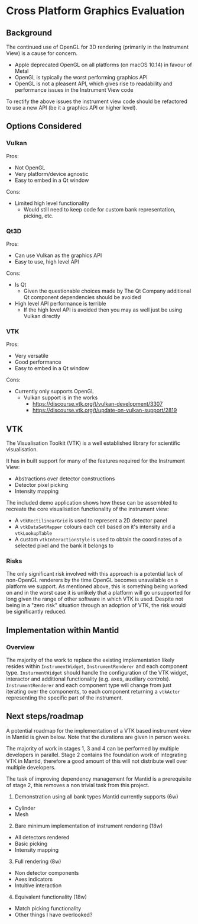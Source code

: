 # Cross Platform Graphics Evaluation

## Background

The continued use of OpenGL for 3D rendering (primarily in the Instrument View) is a cause for concern.

- Apple deprecated OpenGL on all platforms (on macOS 10.14) in favour of Metal
- OpenGL is typically the worst performing graphics API
- OpenGL is not a pleasent API, which gives rise to readability and performance issues in the Instrument View code

To rectify the above issues the instrument view code should be refactored to use a new API (be it a graphics API or higher level).

## Options Considered

### Vulkan

Pros:
- Not OpenGL
- Very platform/device agnostic
- Easy to embed in a Qt window

Cons:
- Limited high level functionality
  - Would still need to keep code for custom bank representation, picking, etc.

### Qt3D

Pros:
- Can use Vulkan as the graphics API
- Easy to use, high level API

Cons:
- Is Qt
  - Given the questionable choices made by The Qt Company additional Qt component dependencies should be avoided
- High level API performance is terrible
  - If the high level API is avoided then you may as well just be using Vulkan directly

### VTK

Pros:
- Very versatile
- Good performance
- Easy to embed in a Qt window

Cons:
- Currently only supports OpenGL
  - Vulkan support is in the works
    - https://discourse.vtk.org/t/vulkan-development/3307
    - https://discourse.vtk.org/t/update-on-vulkan-support/2819

## VTK

The Visualisation Toolkit (VTK) is a well established library for scientific visualisation.

It has in built support for many of the features required for the Instrument View:

- Abstractions over detector constructions
- Detector pixel picking
- Intensity mapping

The included demo application shows how these can be assembled to recreate the core visualisation functionality of the instrument view:
- A `vtkRectilinearGrid` is used to represent a 2D detector panel
- A `vtkDataSetMapper` colours each cell based on it's intensity and a `vtkLookupTable`
- A custom `vtkInteractionStyle` is used to obtain the coordinates of a selected pixel and the bank it belongs to

### Risks

The only significant risk involved with this approach is a potential lack of non-OpenGL renderers by the time OpenGL becomes unavailable on a platform we support.
As mentioned above, this is something being worked on and in the worst case it is unlikely that a platform will go unsupported for long given the range of other software in which VTK is used.
Despite not being in a "zero risk" situation through an adoption of VTK, the risk would be significantly reduced.

## Implementation within Mantid

### Overview

The majority of the work to replace the existing implementation likely resides within `InstrumentWidget`, `InstrumentRenderer` and each component type.
`InsturmentWidget` should handle the configuration of the VTK widget, interactor and additional functionality (e.g. axes, auxiliary controls).
`InstrumentRenderer` and each component type will change from just iterating over the components, to each component returning a `vtkActor` representing the specific part of the instrument.

## Next steps/roadmap

A potential roadmap for the implementation of a VTK based instrument view in Mantid is given below.
Note that the durations are given in person weeks.

The majority of work in stages 1, 3 and 4 can be performed by multiple developers in parallel.
Stage 2 contains the foundation work of integrating VTK in Mantid, therefore a good amount of this will not distribute well over multiple developers.

The task of improving dependency management for Mantid is a prerequisite of stage 2, this removes a non trivial task from this project.

1. Demonstration using all bank types Mantid currently supports (6w)
  - Cylinder
  - Mesh

2. Bare minimum implementation of instrument rendering (18w)
  - All detectors rendered
  - Basic picking
  - Intensity mapping

3. Full rendering (8w)
  - Non detector components
  - Axes indicators
  - Intuitive interaction

4. Equivalent functionality (18w)
  - Match picking functionality
  - Other things I have overlooked?
